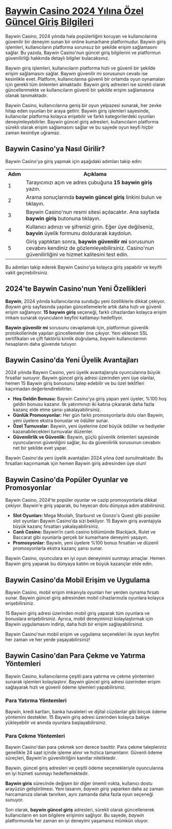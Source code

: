 <h1><a href="https://ddssafety.net/">Baywin Casino 2024 Yılına Özel Güncel Giriş Bilgileri</a></h1>
<p>Baywin Casino, 2024 yılında hala popülerliğini koruyan ve kullanıcılarına güvenilir bir deneyim sunan bir online kumarhane platformudur. Baywin giriş işlemleri, kullanıcıların platforma sorunsuz bir şekilde erişim sağlamasını sağlar. Bu yazıda, Baywin Casino'nun güncel giriş bilgilerini ve platformun güvenilirliği hakkında detaylı bilgiler bulacaksınız.</p>
<p>Baywin giriş işlemleri, kullanıcıların platforma hızlı ve güvenli bir şekilde erişim sağlamasını sağlar. Baywin güvenilir mi sorusunun cevabı ise kesinlikle evet. Platform, kullanıcılarına güvenli bir ortamda oyun oynamaları için gerekli tüm önlemleri almaktadır. Baywin giriş adresleri ise sürekli olarak güncellenmekte ve kullanıcıların güvenli bir şekilde erişim sağlamasına olanak tanımaktadır.</p>
<p>Baywin Casino, kullanıcılarına geniş bir oyun yelpazesi sunarak, her zevke hitap eden oyunları bir araya getirir. Baywin giriş işlemleri sayesinde, kullanıcılar platforma kolayca erişebilir ve farklı kategorilerdeki oyunları deneyimleyebilirler. Baywin güncel giriş adresleri, kullanıcıların platforma sürekli olarak erişim sağlamasını sağlar ve bu sayede oyun keyfi hiçbir zaman kesintiye uğramaz.</p>
<h2>Baywin Casino'ya Nasıl Girilir?</h2>
<p>Baywin Casino'ya giriş yapmak için aşağıdaki adımları takip edin:</p>
<table>
<tr>
<th>Adım</th>
<th>Açıklama</th>
</tr>
<tr>
<td>1</td>
<td>Tarayıcınızı açın ve adres çubuğuna <strong>15 baywin giriş</strong> yazın.</td>
</tr>
<tr>
<td>2</td>
<td>Arama sonuçlarında <strong>baywin güncel giriş</strong> linkini bulun ve tıklayın.</td>
</tr>
<tr>
<td>3</td>
<td>Baywin Casino'nun resmi sitesi açılacaktır. Ana sayfada <strong>baywin giriş</strong> butonuna tıklayın.</td>
</tr>
<tr>
<td>4</td>
<td>Kullanıcı adınızı ve şifrenizi girin. Eğer üye değilseniz, <strong>bayvin</strong> üyelik formunu doldurarak kaydolun.</td>
</tr>
<tr>
<td>5</td>
<td>Giriş yaptıktan sonra, <strong>baywin güvenilir mi</strong> sorusunun cevabını kendiniz de gözlemleyebilirsiniz. Casino'nun güvenilirliğini ve hizmet kalitesini test edin.</td>
</tr>
</table>
<p>Bu adımları takip ederek Baywin Casino'ya kolayca giriş yapabilir ve keyifli vakit geçirebilirsiniz.</p>
<h2>2024'te Baywin Casino'nun Yeni Özellikleri</h2>
<p><strong>Baywin</strong>, 2024 yılında kullanıcılarına sunduğu yeni özelliklerle dikkat çekiyor. <em>Baywin giriş</em> sayfasında yapılan güncellemelerle artık daha hızlı ve güvenli erişim sağlanıyor. <strong>15 baywin giriş</strong> seçeneği, farklı cihazlardan kolayca erişim imkanı sunarak oyuncuların keyfini katlamayı hedefliyor.</p>
<p><strong>Baywin güvenilir mi</strong> sorusunu cevaplamak için, platformun güvenlik protokollerinde yapılan güncellemeler öne çıkıyor. Yeni eklenen SSL sertifikaları ve çift faktörlü kimlik doğrulama, <em>baywin</em> kullanıcılarının hesaplarını daha güvende tutuyor.</p>
<h2>Baywin Casino'da Yeni Üyelik Avantajları</h2> <p>2024 yılında Baywin Casino, yeni üyelik avantajlarıyla oyuncularına büyük fırsatlar sunuyor. Baywin güncel giriş adresi üzerinden yeni üye olanlar, hemen 15 Baywin giriş bonusunu talep edebilir ve bu özel teklifleri kaçırmadan değerlendirebilirler.</p> <ul> <li><strong>Hoş Geldin Bonusu:</strong> Baywin Casino'ya giriş yapan yeni üyeler, %100 hoş geldin bonusu kazanır. İlk yatırımınızı iki katına çıkararak daha fazla kazanç elde etme şansı yakalayabilirsiniz.</li> <li><strong>Günlük Promosyonlar:</strong> Her gün farklı promosyonlarla dolu olan Baywin, yeni üyelere ekstra bonuslar ve ödüller sunar.</li> <li><strong>Özel Turnuvalar:</strong> Baywin, yeni üyelerine özel büyük ödüller ve hediyeler kazanabilecekleri turnuvalar düzenler.</li> <li><strong>Güvenilirlik ve Güvenlik:</strong> Baywin, güçlü güvenlik önlemleri sayesinde oyuncularının güvenliğini sağlar, bu da güvenilirlik sorusunun cevabını net bir şekilde evet yapar.</li> </ul> <p>Baywin Casino'da yeni üyelik avantajları 2024 yılına özel sunulmaktadır. Bu fırsatları kaçırmamak için hemen Baywin giriş adresinden üye olun!</p> <h2>Baywin Casino'da Popüler Oyunlar ve Promosyonlar</h2> <p>Baywin Casino, 2024'te popüler oyunlar ve cazip promosyonlarla dikkat çekiyor. Baywin'e giriş yaparak, bu heyecan dolu dünyaya adım atabilirsiniz.</p> <ul> <li><strong>Slot Oyunları:</strong> Mega Moolah, Starburst ve Gonzo's Quest gibi popüler slot oyunları Baywin Casino'da sizi bekliyor. 15 Baywin giriş avantajıyla büyük kazanç fırsatları yakalayabilirsiniz.</li> <li><strong>Canlı Casino:</strong> Baywin’in canlı casino bölümünde Blackjack, Rulet ve Baccarat gibi oyunlarla gerçek bir kumarhane deneyimi yaşayın.</li> <li><strong>Promosyonlar:</strong> Baywin, yeni üyelere %100 bonus fırsatları ve düzenli promosyonlarla ekstra kazanç şansı sunar.</li> </ul> <p>Baywin Casino, oyunculara en iyi oyun deneyimini sunmayı amaçlar. Hemen Baywin giriş yaparak bu dünyaya katılın ve büyük kazançlar elde edin.</p> <h2>Baywin Casino'da Mobil Erişim ve Uygulama</h2> <p>Baywin Casino, mobil erişim imkanıyla oyunları her yerden oynama fırsatı sunar. Baywin güncel giriş adresinden mobil cihazlarınızla oyunlara kolayca erişebilirsiniz.</p> <p>15 Baywin giriş adresi üzerinden mobil giriş yaparak tüm oyunlara ve bonuslara erişebilirsiniz. Ayrıca, mobil deneyiminizi kolaylaştırmak için Baywin uygulamasını indirip, daha hızlı bir erişim sağlayabilirsiniz.</p> <p>Baywin Casino'nun mobil erişim ve uygulama seçenekleri ile oyun keyfini her zaman ve her yerde yaşayabilirsiniz!</p> <h2>Baywin Casino'dan Para Çekme ve Yatırma Yöntemleri</h2> <p>Baywin Casino, kullanıcılarına çeşitli para yatırma ve çekme yöntemleri sunarak işlemleri kolaylaştırır. Baywin güncel giriş adresi üzerinden erişim sağlayarak hızlı ve güvenli ödeme işlemleri yapabilirsiniz.</p> <h3>Para Yatırma Yöntemleri</h3> <p>Baywin, kredi kartları, banka havaleleri ve dijital cüzdanlar gibi birçok ödeme yöntemini destekler. 15 Baywin giriş adresi üzerinden kolayca bakiye yükleyebilir ve anında oyunlara başlayabilirsiniz.</p> <h3>Para Çekme Yöntemleri</h3> <p>Baywin Casino'dan para çekmek son derece basittir. Para çekme talepleriniz genellikle 24 saat içinde işleme alınır ve hızlıca tamamlanır. Güvenli ödeme süreçleri, Baywin'in güvenilirliğini kanıtlar niteliktedir.</p> <p>Baywin, güncel giriş adresleri ve çeşitli ödeme seçenekleriyle oyuncularına en iyi hizmeti sunmayı hedeflemektedir.</p>
<p><strong>Baywin giris</strong> sürecinde değişen bir diğer önemli nokta, kullanıcı dostu arayüzün geliştirilmesi. Yeni tasarım, <em>baywin giriş</em> yaparken daha az zaman harcamanıza olanak tanırken, aynı zamanda daha fazla oyun seçeneği sunuyor.</p>
<p>Son olarak, <strong>baywin güncel giriş</strong> adresleri, sürekli olarak güncellenerek kullanıcıların en son bilgilere erişimini sağlıyor. Bu sayede, <em>baywin</em> platformunda her zaman en iyi deneyimi yaşamanız mümkün oluyor.</p>

